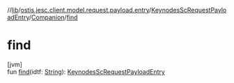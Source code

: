 //[lib](../../../../index.md)/[ostis.jesc.client.model.request.payload.entry](../../index.md)/[KeynodesScRequestPayloadEntry](../index.md)/[Companion](index.md)/[find](find.md)

# find

[jvm]\
fun [find](find.md)(idtf: [String](https://kotlinlang.org/api/latest/jvm/stdlib/kotlin/-string/index.html)): [KeynodesScRequestPayloadEntry](../index.md)
